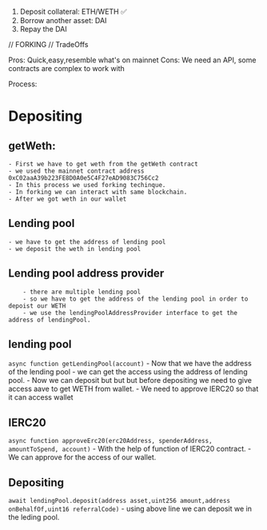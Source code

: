 1. Deposit collateral: ETH/WETH ✅
2. Borrow another asset: DAI
3. Repay the DAI

// FORKING
// TradeOffs

Pros: Quick,easy,resemble what's on mainnet
Cons: We need an API, some contracts are complex to work with


Process:

# Depositing
## getWeth:
    - First we have to get weth from the getWeth contract
    - we used the mainnet contract address 0xC02aaA39b223FE8D0A0e5C4F27eAD9083C756Cc2
    - In this process we used forking techinque. 
    - In forking we can interact with same blockchain.
    - After we got weth in our wallet
## Lending pool
    - we have to get the address of lending pool
    - we deposit the weth in lending pool
## Lending pool address provider
        - there are multiple lending pool
        - so we have to get the address of the lending pool in order to depoist our WETH
        - we use the lendingPoolAddressProvider interface to get the address of lendingPool.
## lending pool
```async function getLendingPool(account)```
        - Now that we have the address of the lending pool
        - we can get the access using the address of lending pool.
        - Now we can deposit but but but before depositing we need to give access aave to get WETH from wallet.
        - We need to approve IERC20 so that it can access wallet
## IERC20
   ```async function approveErc20(erc20Address, spenderAddress, amountToSpend, account)```
    - With the help of function of IERC20 contract.
    - We can approve for the access of our wallet.
## Depositing
   ```await lendingPool.deposit(address asset,uint256 amount,address onBehalfOf,uint16 referralCode)```
    - using above line we can deposit we in the leding pool.